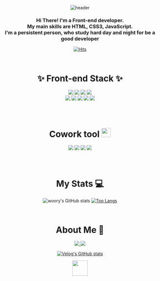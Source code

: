 
<div align="center">
<br><br>  

![header](https://capsule-render.vercel.app/api?type=transparent&color=auto&height=400&section=header&text=Woory's%20😎&fontSize=90)
  
<h3>Hi There! I'm a Front-end developer. <br/>
My main skills are HTML, CSS3, JavaScript. <br/>
I'm a persistent person, who study hard day and night for be a good developer</h3>  
  

  
[![Hits](https://hits.seeyoufarm.com/api/count/incr/badge.svg?url=https%3A%2F%2Fgithub.com%2Fwoorykim%2F&count_bg=%238FE1F1&title_bg=%23FD8989&icon=github.svg&icon_color=%23E7E7E7&title=GitHub&edge_flat=false)](https://github.com/woorykim)   
  
  
<br>  
 
  <h1>✨ Front-end Stack ✨</h1>

 
  <img src="https://img.shields.io/badge/HTML-E34F26?style=flat&logo=HTML5&logoColor=white"/>
  <img src="https://img.shields.io/badge/CSS3-F7DF1E?style=flat&logo=CSS3&logoColor=white"/>
  <img src="https://img.shields.io/badge/JAVASCRIPT-1572B6?style=flat&logo=JAVASCRIPT&logoColor=FF7800"/>
  <img src="https://img.shields.io/badge/jQuery-68BC71?style=flat&logo=jQuery&logoColor=white"/><br/>
  <img src="https://img.shields.io/badge/VScode-31C48D?style=flat&logo=VScode&logoColor=16A5F3"/>
  <img src="https://img.shields.io/badge/ESLint-4B32C3?style=flat&logo=ESLint&logoColor=FF61F6"/>
  <img src="https://img.shields.io/badge/npm-CB3837?style=flat&logo=npm&logoColor=35BF5C"/>
  <img src="https://img.shields.io/badge/React-61DAFB?style=flat&logo=React&logoColor=white"/>
  <img src="https://img.shields.io/badge/Redux-9999FF?style=flat&logo=Redux&logoColor=black"/>
 
<br><br>
 
 <h1> Cowork tool 
   <img src="https://user-images.githubusercontent.com/89957988/168519391-5ee8f938-2c4d-483a-bc32-6519ab94c1f6.png" height="30px"/></h1>
  <img src="https://img.shields.io/badge/GitHub-81717?style=flat&logo=GitHub&logoColor=CC6699"/>
  <img src="https://img.shields.io/badge/Notion-00148C?style=flat&logo=Notion&logoColor=white"/>
  <img src="https://img.shields.io/badge/Slack-4A154B?style=flat&logo=Slack&logoColor=white"/>
  <img src="https://img.shields.io/badge/Postman-FF6C37?style=flat&logo=Postman&logoColor=white"/>

 <br><br>
 
 <h1>My Stats 💻</h2>

 ![woory's GitHub stats](https://github-readme-stats.vercel.app/api?username=woorykim&show_icons=true&theme=flag-india)
 [![Top Langs](https://github-readme-stats.vercel.app/api/top-langs/?username=woorykim)](https://github.com/woorykim/github-readme-stats)
 
 <br>
 
  <h1>About Me 👩</h2>
   <a href="https://www.notion.so/RY-NORY-f25a63b00dc94a89a79599dc8ecb7287" target="blank">
    <img src="https://img.shields.io/badge/Notion-000000?style=flat&logo=Notion&logoColor=white"/>
   </a>
   <a href="https://velog.io/@wor0927" target="blank">
    <img src="https://img.shields.io/badge/velog-20C997?style=flat&logo=velog&logoColor=white"/>
   </a>

 [![Velog's GitHub stats](https://velog-readme-stats.vercel.app/api?name=wor0927)](https://velog.io/@wor0927)
 
  
   <img src="https://user-images.githubusercontent.com/89957988/168519237-3bae87c7-d172-4212-ace3-12df3a38d2bd.png" height="50px"/>

</div>

